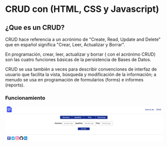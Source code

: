 # CRUD con (HTML, CSS y Javascript)

## ¿Que es un CRUD?

CRUD hace referencia a un acrónimo de "Create, Read, Update and Delete" que en español significa "Crear, Leer, Actualizar y Borrar".

En programación, crear, leer, actualizar y borrar ( con el acrónimo CRUD) son las cuatro funciones básicas de la persistencia de Bases de Datos.

CRUD se usa también a veces para describir convenciones de interfaz de usuario que facilita la vista, búsqueda y modificación de la información; a menudo se usa en programación de formularios (forms) e informes (reports). 

### Funcionamiento

![Tabla donde iran los registros](images/uno.png)
